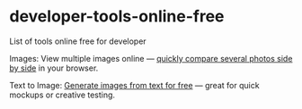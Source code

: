 # developer-tools-online-free
List of tools online free for developer

Images: View multiple images online
 — [quickly compare several photos side by side](https://www.view-multiple-images.com/) in your browser.

Text to Image: [Generate images from text for free](https://www.raphael.app/)  — great for quick mockups or creative testing.
